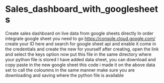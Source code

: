 # Sales_dashboard_with_googlesheets
Create sales dashboard on live data from google sheets directly
In order integrate google sheet you need to go https://console.cloud.google.com/
create your ID here and search for google sheet api and enable it
come in the credentials and create the new for yourself
after creating, open the link and select the keys option
now put this file in the same directory where your python file is stored
I have added data sheet, you can download and copy paste in the new google sheet
this code i made it on the above data set to call the coloumns in the same manner
make sure you are downloading and saving where the python file is available
